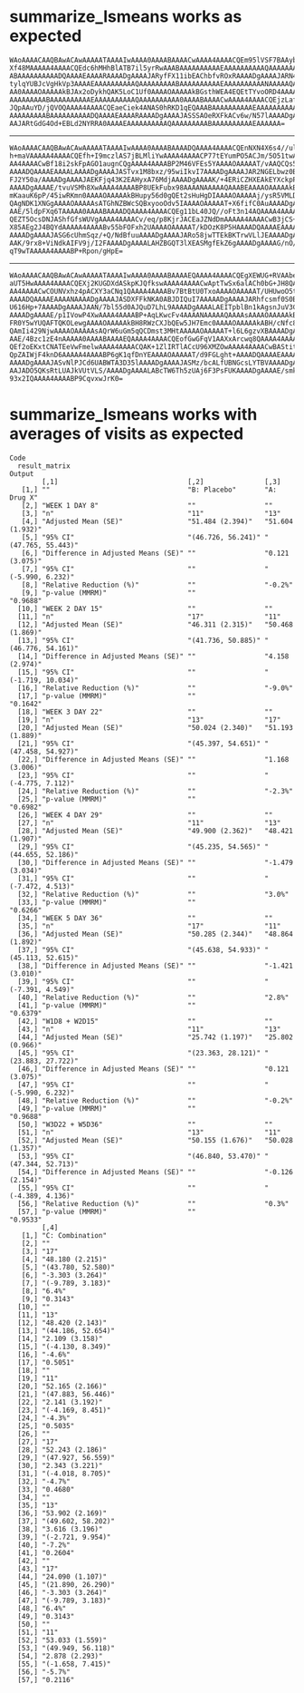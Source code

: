 # summarize_lsmeans works as expected

    WAoAAAACAAQBAwACAwAAAAATAAAAIwAAAA0AAAABAAAACwAAAA4AAAACQEm95lVSF7BAAybp
    Xf48MAAAAA4AAAACQEdc6hMHhBlATB7il5yrRwAAABAAAAAAAAAAEAAAAAAAAAAQAAAAAAAA
    ABAAAAAAAAAADQAAAAEAAAARAAAADgAAAAJARyfFX11ibEAChbfvROxRAAAADgAAAAJARN4y
    tylqYUBJcVgHkVp3AAAAEAAAAAAAAAAQAAAAAAAAABAAAAAAAAAAEAAAAAAAAAANAAAAAQAA
    AA0AAAAOAAAAAkBJAx2oDykhQAK5LoC1Uf0AAAAOAAAAAkBGsthWEA4EQEtTYvoORD4AAAAQ
    AAAAAAAAABAAAAAAAAAAEAAAAAAAAAAQAAAAAAAAAA0AAAABAAAACwAAAA4AAAACQEjzLafx
    JQpAAuYD/jQVOQAAAA4AAAACQEaeCiek4ANAS0hRKD1qEQAAABAAAAAAAAAAEAAAAAAAAAAQ
    AAAAAAAAABAAAAAAAAAADQAAAAEAAAARAAAADgAAAAJASSSAOeRXFkACv6w/N57lAAAADgAA
    AAJARtGdG4Od+EBLd2NYRRA0AAAAEAAAAAAAAAAQAAAAAAAAABAAAAAAAAAAEAAAAAA=

---

    WAoAAAACAAQBAwACAwAAAAATAAAAIwAAAA0AAAABAAAADQAAAA4AAAACQEnNXN4X6s4//ul9
    h+maVAAAAA4AAAACQEfh+I9mczlAS7jBLMliYwAAAA4AAAACP77tEYumPO5ACJm/5O51twAA
    AA4AAAACwBf18i2skFpAGO1augnCQgAAAA4AAAABP2M46VFEs5YAAAAOAAAAAT/vAAQCQs5m
    AAAADQAAAAEAAAALAAAADgAAAAJASTvx1M8bxz/95wiIkvI7AAAADgAAAAJAR2NGELbwz0BL
    FJ2Y50a/AAAADgAAAAJAEKFjq43K2EAHyxA76MdjAAAADgAAAAK/+4ERiCZHXEAkEYXckpPE
    AAAADgAAAAE/tvuVSMh8XwAAAA4AAAABP8UEkFubx98AAAANAAAAAQAAABEAAAAOAAAAAkBJ
    mKaauK6pP/45iwRKmn0AAAAOAAAAAkBHupy56d0gQEt2sHuHgDIAAAAOAAAAAj/ysR5VMLD/
    QAgNDK1XNGgAAAAOAAAAAsATGhNZBWcSQBxyooOdv5IAAAAOAAAAAT+X6fifC0AuAAAADgAA
    AAE/5ldpFXq6TAAAAA0AAAABAAAADQAAAA4AAAACQEg11bL40JQ//oFt3n14AQAAAA4AAAAC
    QEZT5OcsDNJAShfGfsWUVgAAAA4AAAACv/eq/p8KjrJACEaJZNdDmAAAAA4AAAACwB3jCS+Z
    X85AEg2J4BQYdAAAAA4AAAABv55bFOFxh2UAAAAOAAAAAT/kDOzK8P5HAAAADQAAAAEAAAAL
    AAAADgAAAAJASG6cUhmSqz/+Q/NdBfuuAAAADgAAAAJARo58jwTTEkBKTrwVLlJEAAAADgAA
    AAK/9rx8+ViNdkAIFV9j/I2FAAAADgAAAALAHZBGQT3lXEASMgfEkZ6gAAAADgAAAAG/nO/5
    qT9wTAAAAA4AAAABP+Rpon/gHpE=

---

    WAoAAAACAAQBAwACAwAAAAATAAAAIwAAAA0AAAABAAAAEQAAAA4AAAACQEgXEWUG+RVAAbeb
    aUT5HwAAAA4AAAACQEXj2KUGDXdASkpKJQfkswAAAA4AAAACwAptTwSx6alACh0bG+JH8QAA
    AA4AAAACwCOUNVxhz4pACXY3aCNq1QAAAA4AAAABv7BtBtU0TxoAAAAOAAAAAT/UHUwoO5tX
    AAAADQAAAAEAAAANAAAADgAAAAJASDXFFkNKA0ABJDIQuI7AAAAADgAAAAJARhfcsmf0S0BK
    U616Hp+7AAAADgAAAAJAAN/7bl55d0AJQuD7LhL9AAAADgAAAALAEITpblBn1kAgsnJuV3Cm
    AAAADgAAAAE/p1IVowP4XwAAAA4AAAABP+AqLKwcFv4AAAANAAAAAQAAAAsAAAAOAAAAAkBK
    FR0Y5wYUQAFTQKOLewgAAAAOAAAAAkBH8RWzCXJbQEw5JH7Emc0AAAAOAAAAAkABH/cNfc83
    QAmIi429NjwAAAAOAAAAAsAQrW6uGm5qQCDmst3MHtAAAAAOAAAAAT+l6L6gzvXBAAAADgAA
    AAE/4Bzc1zE4nAAAAA0AAAABAAAAEQAAAA4AAAACQEofGwGFqV1AAXxArcwq8QAAAA4AAAAC
    QEf2oEKxtCNATEeVwFmelwAAAA4AAAACQAK+1ZlIRTlACcU96XMZOwAAAA4AAAACwBAStitL
    QpZAIWjF4knD6AAAAA4AAAABP6gK1qfDnYEAAAAOAAAAAT/d9FGLght+AAAADQAAAAEAAAAN
    AAAADgAAAAJASvNlPJCd6UABWTA3D35lAAAADgAAAAJASMz/bcALfUBNGcsLYTBVAAAADgAA
    AAJADO5QKsRtLUAJkVUtVLS/AAAADgAAAALABcTW6Th5zUAj6F3PsFUKAAAADgAAAAE/smko
    93x2IQAAAA4AAAABP9CqvxwJrK0=

# summarize_lsmeans works with averages of visits as expected

    Code
      result_matrix
    Output
            [,1]                                [,2]               [,3]              
       [1,] ""                                  "B: Placebo"       "A: Drug X"       
       [2,] "WEEK 1 DAY 8"                      ""                 ""                
       [3,] "n"                                 "11"               "13"              
       [4,] "Adjusted Mean (SE)"                "51.484 (2.394)"   "51.604 (1.932)"  
       [5,] "95% CI"                            "(46.726, 56.241)" "(47.765, 55.443)"
       [6,] "Difference in Adjusted Means (SE)" ""                 "0.121 (3.075)"   
       [7,] "95% CI"                            ""                 "(-5.990, 6.232)" 
       [8,] "Relative Reduction (%)"            ""                 "-0.2%"           
       [9,] "p-value (MMRM)"                    ""                 "0.9688"          
      [10,] "WEEK 2 DAY 15"                     ""                 ""                
      [11,] "n"                                 "17"               "11"              
      [12,] "Adjusted Mean (SE)"                "46.311 (2.315)"   "50.468 (1.869)"  
      [13,] "95% CI"                            "(41.736, 50.885)" "(46.776, 54.161)"
      [14,] "Difference in Adjusted Means (SE)" ""                 "4.158 (2.974)"   
      [15,] "95% CI"                            ""                 "(-1.719, 10.034)"
      [16,] "Relative Reduction (%)"            ""                 "-9.0%"           
      [17,] "p-value (MMRM)"                    ""                 "0.1642"          
      [18,] "WEEK 3 DAY 22"                     ""                 ""                
      [19,] "n"                                 "13"               "17"              
      [20,] "Adjusted Mean (SE)"                "50.024 (2.340)"   "51.193 (1.889)"  
      [21,] "95% CI"                            "(45.397, 54.651)" "(47.458, 54.927)"
      [22,] "Difference in Adjusted Means (SE)" ""                 "1.168 (3.006)"   
      [23,] "95% CI"                            ""                 "(-4.775, 7.112)" 
      [24,] "Relative Reduction (%)"            ""                 "-2.3%"           
      [25,] "p-value (MMRM)"                    ""                 "0.6982"          
      [26,] "WEEK 4 DAY 29"                     ""                 ""                
      [27,] "n"                                 "11"               "13"              
      [28,] "Adjusted Mean (SE)"                "49.900 (2.362)"   "48.421 (1.907)"  
      [29,] "95% CI"                            "(45.235, 54.565)" "(44.655, 52.186)"
      [30,] "Difference in Adjusted Means (SE)" ""                 "-1.479 (3.034)"  
      [31,] "95% CI"                            ""                 "(-7.472, 4.513)" 
      [32,] "Relative Reduction (%)"            ""                 "3.0%"            
      [33,] "p-value (MMRM)"                    ""                 "0.6266"          
      [34,] "WEEK 5 DAY 36"                     ""                 ""                
      [35,] "n"                                 "17"               "11"              
      [36,] "Adjusted Mean (SE)"                "50.285 (2.344)"   "48.864 (1.892)"  
      [37,] "95% CI"                            "(45.638, 54.933)" "(45.113, 52.615)"
      [38,] "Difference in Adjusted Means (SE)" ""                 "-1.421 (3.010)"  
      [39,] "95% CI"                            ""                 "(-7.391, 4.549)" 
      [40,] "Relative Reduction (%)"            ""                 "2.8%"            
      [41,] "p-value (MMRM)"                    ""                 "0.6379"          
      [42,] "W1D8 + W2D15"                      ""                 ""                
      [43,] "n"                                 "11"               "13"              
      [44,] "Adjusted Mean (SE)"                "25.742 (1.197)"   "25.802 (0.966)"  
      [45,] "95% CI"                            "(23.363, 28.121)" "(23.883, 27.722)"
      [46,] "Difference in Adjusted Means (SE)" ""                 "0.121 (3.075)"   
      [47,] "95% CI"                            ""                 "(-5.990, 6.232)" 
      [48,] "Relative Reduction (%)"            ""                 "-0.2%"           
      [49,] "p-value (MMRM)"                    ""                 "0.9688"          
      [50,] "W3D22 + W5D36"                     ""                 ""                
      [51,] "n"                                 "13"               "11"              
      [52,] "Adjusted Mean (SE)"                "50.155 (1.676)"   "50.028 (1.357)"  
      [53,] "95% CI"                            "(46.840, 53.470)" "(47.344, 52.713)"
      [54,] "Difference in Adjusted Means (SE)" ""                 "-0.126 (2.154)"  
      [55,] "95% CI"                            ""                 "(-4.389, 4.136)" 
      [56,] "Relative Reduction (%)"            ""                 "0.3%"            
      [57,] "p-value (MMRM)"                    ""                 "0.9533"          
            [,4]              
       [1,] "C: Combination"  
       [2,] ""                
       [3,] "17"              
       [4,] "48.180 (2.215)"  
       [5,] "(43.780, 52.580)"
       [6,] "-3.303 (3.264)"  
       [7,] "(-9.789, 3.183)" 
       [8,] "6.4%"            
       [9,] "0.3143"          
      [10,] ""                
      [11,] "13"              
      [12,] "48.420 (2.143)"  
      [13,] "(44.186, 52.654)"
      [14,] "2.109 (3.158)"   
      [15,] "(-4.130, 8.349)" 
      [16,] "-4.6%"           
      [17,] "0.5051"          
      [18,] ""                
      [19,] "11"              
      [20,] "52.165 (2.166)"  
      [21,] "(47.883, 56.446)"
      [22,] "2.141 (3.192)"   
      [23,] "(-4.169, 8.451)" 
      [24,] "-4.3%"           
      [25,] "0.5035"          
      [26,] ""                
      [27,] "17"              
      [28,] "52.243 (2.186)"  
      [29,] "(47.927, 56.559)"
      [30,] "2.343 (3.221)"   
      [31,] "(-4.018, 8.705)" 
      [32,] "-4.7%"           
      [33,] "0.4680"          
      [34,] ""                
      [35,] "13"              
      [36,] "53.902 (2.169)"  
      [37,] "(49.602, 58.202)"
      [38,] "3.616 (3.196)"   
      [39,] "(-2.721, 9.954)" 
      [40,] "-7.2%"           
      [41,] "0.2604"          
      [42,] ""                
      [43,] "17"              
      [44,] "24.090 (1.107)"  
      [45,] "(21.890, 26.290)"
      [46,] "-3.303 (3.264)"  
      [47,] "(-9.789, 3.183)" 
      [48,] "6.4%"            
      [49,] "0.3143"          
      [50,] ""                
      [51,] "11"              
      [52,] "53.033 (1.559)"  
      [53,] "(49.949, 56.118)"
      [54,] "2.878 (2.293)"   
      [55,] "(-1.658, 7.415)" 
      [56,] "-5.7%"           
      [57,] "0.2116"          

